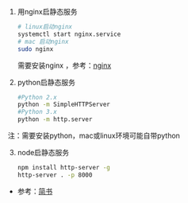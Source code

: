 1. 用nginx启静态服务

   ```bash
   # linux启动nginx
   systemctl start nginx.service 
   # mac 启动nginx
   sudo nginx
   ```

   需要安装nginx ，参考：[nginx](http://nginx.org/)

2. python启静态服务

   ```bash
   #Python 2.x 
   python -m SimpleHTTPServer  
   #Python 3.x 
   python -m http.server
   ```


​      注：需要安装python，mac或linux环境可能自带python

3. node启静态服务
   ```bash
   npm install http-server -g
   http-server . -p 8000
   ```


- 参考：[简书](https://www.jianshu.com/p/9650328bbeff)

